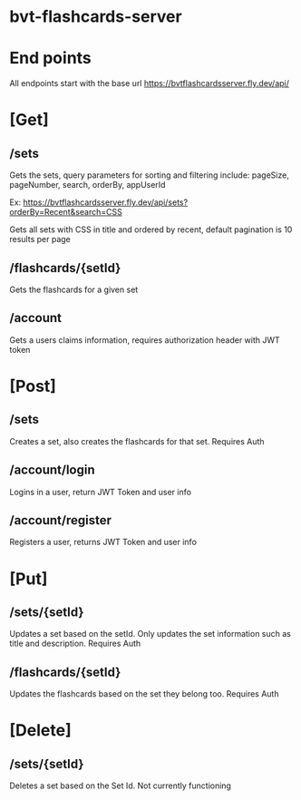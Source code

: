 # bvt-flashcards-server
# End points

All endpoints start with the base url https://bvtflashcardsserver.fly.dev/api/

# [Get]

## /sets

Gets the sets, query parameters for sorting and filtering include: pageSize, pageNumber, search, orderBy, appUserId

Ex: https://bvtflashcardsserver.fly.dev/api/sets?orderBy=Recent&search=CSS

Gets all sets with CSS in title and ordered by recent, default pagination is 10 results per page

## /flashcards/{setId}

Gets the flashcards for a given set

## /account

Gets a users claims information, requires authorization header with JWT token

# [Post]

## /sets

Creates a set, also creates the flashcards for that set. Requires Auth

## /account/login

Logins in a user, return JWT Token and user info

## /account/register

Registers a user, returns JWT Token and user info

# [Put]

## /sets/{setId}

Updates a set based on the setId. Only updates the set information such as title and description. Requires Auth

## /flashcards/{setId}

Updates the flashcards based on the set they belong too. Requires Auth

# [Delete]

## /sets/{setId}

Deletes a set based on the Set Id. Not currently functioning
